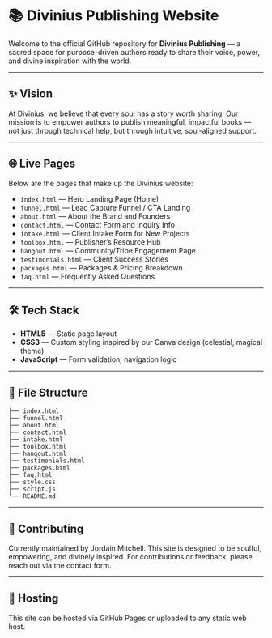 # 📚 Divinius Publishing Website

Welcome to the official GitHub repository for **Divinius Publishing** — a sacred space for purpose-driven authors ready to share their voice, power, and divine inspiration with the world.

---

## ✨ Vision
At Divinius, we believe that every soul has a story worth sharing. Our mission is to empower authors to publish meaningful, impactful books — not just through technical help, but through intuitive, soul-aligned support.

---

## 🌐 Live Pages
Below are the pages that make up the Divinius website:

- `index.html` — Hero Landing Page (Home)
- `funnel.html` — Lead Capture Funnel / CTA Landing
- `about.html` — About the Brand and Founders
- `contact.html` — Contact Form and Inquiry Info
- `intake.html` — Client Intake Form for New Projects
- `toolbox.html` — Publisher’s Resource Hub
- `hangout.html` — Community/Tribe Engagement Page
- `testimonials.html` — Client Success Stories
- `packages.html` — Packages & Pricing Breakdown
- `faq.html` — Frequently Asked Questions

---

## 🛠 Tech Stack
- **HTML5** — Static page layout
- **CSS3** — Custom styling inspired by our Canva design (celestial, magical theme)
- **JavaScript** — Form validation, navigation logic

---

## 📂 File Structure
```
├── index.html
├── funnel.html
├── about.html
├── contact.html
├── intake.html
├── toolbox.html
├── hangout.html
├── testimonials.html
├── packages.html
├── faq.html
├── style.css
├── script.js
└── README.md
```

---

## 💫 Contributing
Currently maintained by Jordain Mitchell. This site is designed to be soulful, empowering, and divinely inspired. For contributions or feedback, please reach out via the contact form.

---

## 🚀 Hosting
This site can be hosted via GitHub Pages or uploaded to any static web host.
